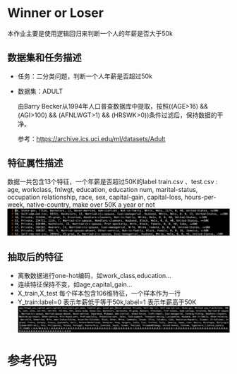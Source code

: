 # Winner or Loser
本作业主要是使用逻辑回归来判断一个人的年薪是否大于50k
## 数据集和任务描述
- 任务：二分类问题，判断一个人年薪是否超过50k

- 数据集：ADULT

	由Barry Becker从1994年人口普查数据库中提取，按照((AGE>16) && (AGI>100) && (AFNLWGT>1) && (HRSWK>0))条件过滤后，保持数据的干净。
	
	参考：https://archive.ics.uci.edu/ml/datasets/Adult

## 特征属性描述
数据一共包含13个特征，一个年薪是否超过50K的label
train.csv 、test.csv :
age, workclass, fnlwgt, education, education num, marital-status, occupation
relationship, race, sex, capital-gain, capital-loss, hours-per-week,
native-country, make over 50K a year or not
![12-1](./res/chapter12-1.png)
		
## 抽取后的特征
- 离散数据进行one-hot编码，如work_class,education...
- 连续特征保持不变，如age,capital_gain...
- X_train,X_test 每个样本包含106维特征，一个样本作为一行
- Y_train:label=0 表示年薪低于等于50k,label=1 表示年薪高于50K
![12-2](./res/chapter12-2.png)


# 参考代码




